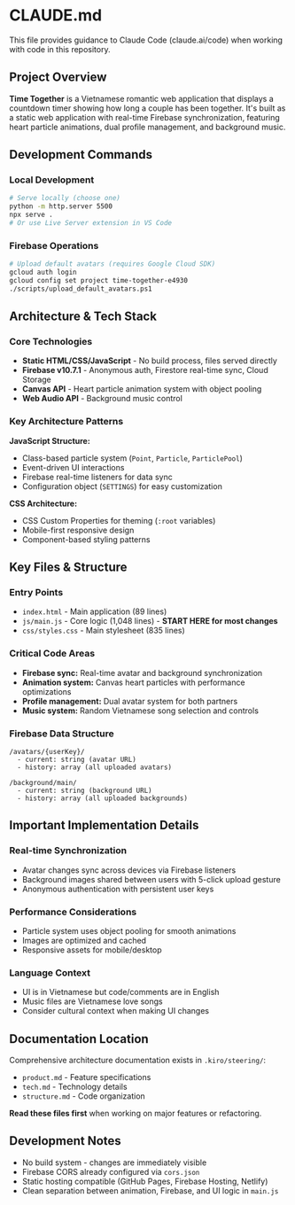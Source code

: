 # CLAUDE.md

This file provides guidance to Claude Code (claude.ai/code) when working with code in this repository.

## Project Overview

**Time Together** is a Vietnamese romantic web application that displays a countdown timer showing how long a couple has been together. It's built as a static web application with real-time Firebase synchronization, featuring heart particle animations, dual profile management, and background music.

## Development Commands

### Local Development
```bash
# Serve locally (choose one)
python -m http.server 5500
npx serve .
# Or use Live Server extension in VS Code
```

### Firebase Operations
```bash
# Upload default avatars (requires Google Cloud SDK)
gcloud auth login
gcloud config set project time-together-e4930
./scripts/upload_default_avatars.ps1
```

## Architecture & Tech Stack

### Core Technologies
- **Static HTML/CSS/JavaScript** - No build process, files served directly
- **Firebase v10.7.1** - Anonymous auth, Firestore real-time sync, Cloud Storage
- **Canvas API** - Heart particle animation system with object pooling
- **Web Audio API** - Background music control

### Key Architecture Patterns

**JavaScript Structure:**
- Class-based particle system (`Point`, `Particle`, `ParticlePool`)
- Event-driven UI interactions
- Firebase real-time listeners for data sync
- Configuration object (`SETTINGS`) for easy customization

**CSS Architecture:**
- CSS Custom Properties for theming (`:root` variables)
- Mobile-first responsive design
- Component-based styling patterns

## Key Files & Structure

### Entry Points
- `index.html` - Main application (89 lines)
- `js/main.js` - Core logic (1,048 lines) - **START HERE for most changes**
- `css/styles.css` - Main stylesheet (835 lines)

### Critical Code Areas
- **Firebase sync:** Real-time avatar and background synchronization
- **Animation system:** Canvas heart particles with performance optimizations
- **Profile management:** Dual avatar system for both partners
- **Music system:** Random Vietnamese song selection and controls

### Firebase Data Structure
```
/avatars/{userKey}/
  - current: string (avatar URL)
  - history: array (all uploaded avatars)

/background/main/
  - current: string (background URL)
  - history: array (all uploaded backgrounds)
```

## Important Implementation Details

### Real-time Synchronization
- Avatar changes sync across devices via Firebase listeners
- Background images shared between users with 5-click upload gesture
- Anonymous authentication with persistent user keys

### Performance Considerations
- Particle system uses object pooling for smooth animations
- Images are optimized and cached
- Responsive assets for mobile/desktop

### Language Context
- UI is in Vietnamese but code/comments are in English
- Music files are Vietnamese love songs
- Consider cultural context when making UI changes

## Documentation Location

Comprehensive architecture documentation exists in `.kiro/steering/`:
- `product.md` - Feature specifications
- `tech.md` - Technology details
- `structure.md` - Code organization

**Read these files first** when working on major features or refactoring.

## Development Notes

- No build system - changes are immediately visible
- Firebase CORS already configured via `cors.json`
- Static hosting compatible (GitHub Pages, Firebase Hosting, Netlify)
- Clean separation between animation, Firebase, and UI logic in `main.js`